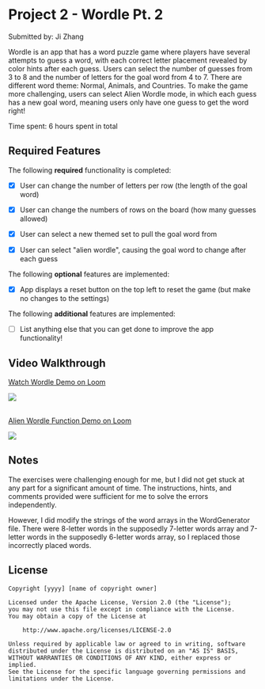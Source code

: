 # Project 2 - Wordle Pt. 2

Submitted by: Ji Zhang

Wordle is an app that has a word puzzle game where players have several attempts to guess a word, with each correct letter placement revealed by color hints after each guess. Users can select the number of guesses from 3 to 8 and the number of letters for the goal word from 4 to 7. There are different word theme: Normal, Animals, and Countries. To make the game more challenging, users can select Alien Wordle mode, in which each guess has a new goal word, meaning users only have one guess to get the word right! 

Time spent: 6 hours spent in total

## Required Features

The following **required** functionality is completed:

- [x] User can change the number of letters per row (the length of the goal word)
- [x] User can change the numbers of rows on the board (how many guesses allowed)
- [x] User can select a new themed set to pull the goal word from
- [x] User can select "alien wordle", causing the goal word to change after each guess


The following **optional** features are implemented:

- [x] App displays a reset button on the top left to reset the game (but make no changes to the settings)

The following **additional** features are implemented:

- [ ] List anything else that you can get done to improve the app functionality!

## Video Walkthrough

<div>
    <a href="https://www.loom.com/share/8bb9de5257ee48f19180105326531284">
      <p>Watch Wordle Demo on Loom</p>
    </a>
    <a href="https://www.loom.com/share/8bb9de5257ee48f19180105326531284">
      <img style="max-width:300px;" src="https://i.imgur.com/DLFhyUm.gif">
    </a>
  </div>

<div>
    <br>
    <a href="https://www.loom.com/share/13d107120d7245b5847ca329691d56b5">
      <p>Alien Wordle Function Demo on Loom</p>
    </a>
    <a href="https://www.loom.com/share/13d107120d7245b5847ca329691d56b5">
      <img style="max-width:300px;" src="https://i.imgur.com/6tiwaRd.gif">
    </a>
  </div>


## Notes

The exercises were challenging enough for me, but I did not get stuck at any part for a significant amount of time. The instructions, hints, and comments provided were sufficient for me to solve the errors independently.

However, I did modify the strings of the word arrays in the WordGenerator file. There were 8-letter words in the supposedly 7-letter words array and 7-letter words in the supposedly 6-letter words array, so I replaced those incorrectly placed words. 

## License

    Copyright [yyyy] [name of copyright owner]

    Licensed under the Apache License, Version 2.0 (the "License");
    you may not use this file except in compliance with the License.
    You may obtain a copy of the License at

        http://www.apache.org/licenses/LICENSE-2.0

    Unless required by applicable law or agreed to in writing, software
    distributed under the License is distributed on an "AS IS" BASIS,
    WITHOUT WARRANTIES OR CONDITIONS OF ANY KIND, either express or implied.
    See the License for the specific language governing permissions and
    limitations under the License.
    

